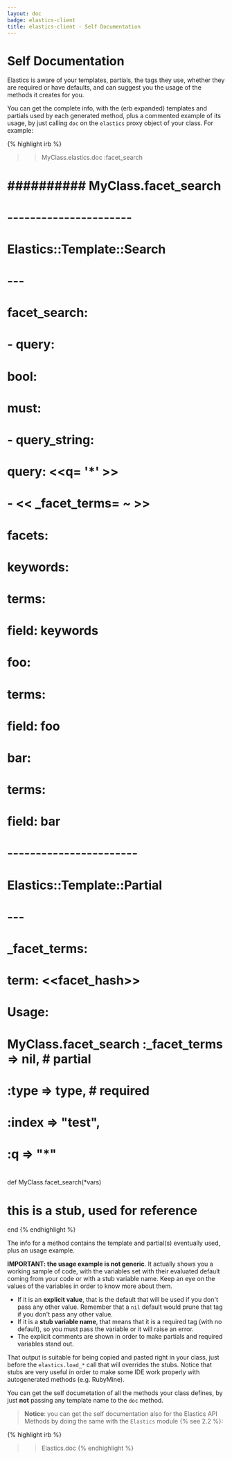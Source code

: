 ```yaml
---
layout: doc
badge: elastics-client
title: elastics-client - Self Documentation
---
```


# Self Documentation

Elastics is aware of your templates, partials, the tags they use, whether they are required or have defaults, and can suggest you the usage of the methods it creates for you.

You can get the complete info, with the (erb expanded) templates and partials used by each generated method, plus a commented example of its usage, by just calling `doc` on the `elastics` proxy object of your class. For example:

{% highlight irb %}
>> MyClass.elastics.doc :facet_search

#  ########## MyClass.facet_search ##########
#
#  ----------------------
#  Elastics::Template::Search
#  ---
#  facet_search:
#    - query:
#        bool:
#          must:
#            - query_string:
#                query: <<q= '*' >>
#            - << _facet_terms= ~ >>
#      facets:
#        keywords:
#          terms:
#            field: keywords
#        foo:
#          terms:
#            field: foo
#        bar:
#          terms:
#            field: bar
#
#  -----------------------
#  Elastics::Template::Partial
#  ---
#  _facet_terms:
#    term: <<facet_hash>>
#
#
#  Usage:
#  MyClass.facet_search :_facet_terms => nil,         # partial
#                       :type         => type,        # required
#                       :index        => "test",
#                       :q            => "*"
#
def MyClass.facet_search(*vars)
  # this is a stub, used for reference
end
{% endhighlight %}

The info for a method contains the template and partial(s) eventually used, plus an usage example.

**IMPORTANT: the usage example is not generic**. It actually shows you a working sample of code, with the variables set with their evaluated default coming from your code or with a stub variable name. Keep an eye on the values of the variables in order to know more about them.

 * If it is an __explicit value__, that is the default that will be used if you don't pass any other value. Remember that a `nil` default would prune that tag if you don't pass any other value.
 * If it is a __stub variable name__, that means that it is a required tag (with no default), so you must pass the variable or it will raise an error.
 * The explicit comments are shown in order to make partials and required variables stand out.

That output is suitable for being copied and pasted right in your class, just before the `elastics.load_*` call that will overrides the stubs. Notice that stubs are very useful in order to make some IDE work properly with autogenerated methods (e.g. RubyMine).

You can get the self documetation of all the methods your class defines, by just **not** passing any template name to the `doc` method.

> **Notice**: you can get the self documentation also for the Elastics API Methods by doing the same with the `Elastics` module {% see 2.2 %}:

{% highlight irb %}
>> Elastics.doc
{% endhighlight %}
